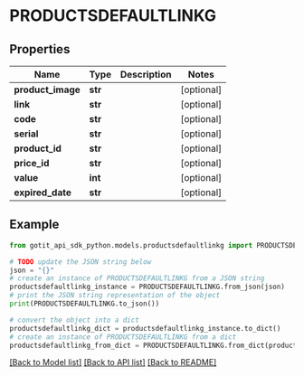 # PRODUCTSDEFAULTLINKG


## Properties

Name | Type | Description | Notes
------------ | ------------- | ------------- | -------------
**product_image** | **str** |  | [optional] 
**link** | **str** |  | [optional] 
**code** | **str** |  | [optional] 
**serial** | **str** |  | [optional] 
**product_id** | **str** |  | [optional] 
**price_id** | **str** |  | [optional] 
**value** | **int** |  | [optional] 
**expired_date** | **str** |  | [optional] 

## Example

```python
from gotit_api_sdk_python.models.productsdefaultlinkg import PRODUCTSDEFAULTLINKG

# TODO update the JSON string below
json = "{}"
# create an instance of PRODUCTSDEFAULTLINKG from a JSON string
productsdefaultlinkg_instance = PRODUCTSDEFAULTLINKG.from_json(json)
# print the JSON string representation of the object
print(PRODUCTSDEFAULTLINKG.to_json())

# convert the object into a dict
productsdefaultlinkg_dict = productsdefaultlinkg_instance.to_dict()
# create an instance of PRODUCTSDEFAULTLINKG from a dict
productsdefaultlinkg_from_dict = PRODUCTSDEFAULTLINKG.from_dict(productsdefaultlinkg_dict)
```
[[Back to Model list]](../README.md#documentation-for-models) [[Back to API list]](../README.md#documentation-for-api-endpoints) [[Back to README]](../README.md)



